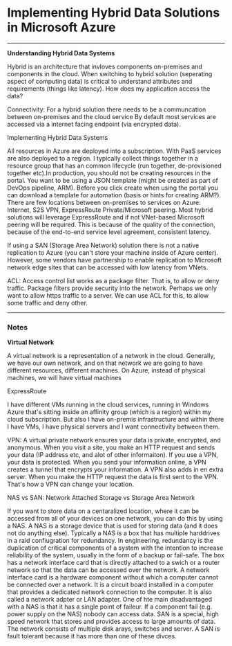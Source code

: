 <h1> Implementing Hybrid Data Solutions in Microsoft Azure </h1>

---

<p> <b> Understanding Hybrid Data Systems </b></p>

<p> Hybrid is an architecture that invloves components on-premises and components in the cloud. When switching to 
hybrid solution (seperating aspect of computing data) is critical to understand attributes and requirements (things
like latency). How does my application access the data? </p>


<p>Connectivity: For a hybrid solution there needs to be a communcation between on-premises and the cloud service
By default most services are accessed via a internet facing endpoint (via encrypted data). </p>

<p> Implementing Hybrid Data Systems </p>

<p> All resources in Azure are deployed into a subscription. With PaaS services are also deployed to a region. I typically collect things together in a resource group that has an common lifecycle (run together, de-provisioned together etc).In production, you should not be creating resources in the portal. You want to be using a JSON template (might be
created as part of DevOps pipeline, ARM). Before you click create when using the portal you can download a template for automation (basis or hints for creating ARM?). There are few locations between on-premises to services on Azure: 
Internet, S2S VPN, ExpressRoute Private/Microsoft peering. Most hybrid solutions will leverage ExpressRoute and if not
VNet-based Microsoft peering will be required. This is because of the quality of the connection, because of the
end-to-end service level agreement, consistent latency. </p>

<p> If using a SAN (Storage Area Network) solution there is not a native replication to Azure (you can't store your
machine inside of Azure center). However, some vendors have partnership to enable replication to Microsoft network edge sites that can be accessed with low latency from VNets. </p>

<p> ACL: Access control list works as a package filter. That is, to allow or deny traffic. Package filters provide
security into the network. Perhaps we only want to allow https traffic to a server. We can use ACL for this, to allow
some traffic and deny other.   





---

<h3> Notes </h3>

<b> Virtual Network </b>

<p>A virtual network is a representation of a network in the cloud. Generally, we have our own network, and on that 
network we are going to have different resources, different machines. On Azure, instead of physical machines, we will
have virtual machines </p>

<p> ExpressRoute </p>
<p> I have different VMs running in the cloud services, running in Windows Azure that's sitting inside an affinity
group (which is a region) within my cloud subscription. But also I have on-premis infrastructure and within there
I have VMs, I have physical servers and I want connectivity between them. 


<p> VPN: A virtual private network ensures your data is private, encrypted, and anonymous. When you visit a site,
you make an HTTP request and sends your data (IP address etc, and alot of other informaiton). If you use a VPN,
your data is protected. When you send your information online, a VPN creates a tunnel that encrypts your information.
A VPN also adds in en extra server. When you make the HTTP request the data is first sent to the VPN. That's how
a VPN can change your location. </p>

<p> NAS vs SAN: Network Attached Storage vs Storage Area Network </p>
<p> If you want to store data on a centaralized location, where it can be accessed from all of your devices on
one network, you can do this by using a NAS. A NAS is a storage device that is used for storing data (and
it does not do anything else). Typically a NAS is a box that has multiple harddrives in a raid confiugration for
redundancy. In engineering, redundancy is the duplication of critical components of a system with the intention
to increase reliability of the system, usually in the form of a backup or fail-safe. The box has a network interface
card that is directly attached to a swich or a router network so that the data can be accessed over the network. A 
network interface card is a hardware component without which a computer cannot be connected over a network.
It is a circuit board installed in a computer that provides a dedicated network connection to the computer. 
It is also called a network adpter or LAN adapter. One of hte main disadvantaged with a NAS is that it has a
single point of faileur. If a component fail (e.g. power supply on the NAS) nobody can access data. SAN is a 
special, high speed network that stores and provides access to large amounts of data. The network consists of 
multiple disk arays, switches and server. A SAN is fault tolerant because it has more than one of these divces. </p>
